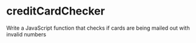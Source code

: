 # creditCardChecker
Write a JavaScript function that checks if cards are being mailed out with invalid numbers
